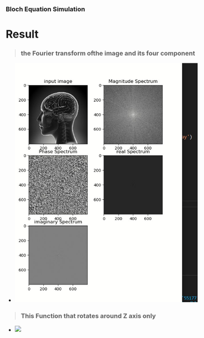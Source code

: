 ### Bloch Equation Simulation

# Result
>### **the Fourier transform ofthe image and its four component**
* ![](comp.jpeg)

>### **This Function that rotates around Z axis only**
* ![](surface.png)

